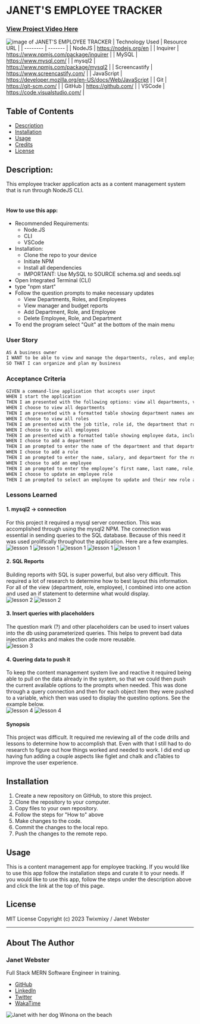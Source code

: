 # JANET'S EMPLOYEE TRACKER

### [View Project Video Here](https://drive.google.com/file/d/11VroiLqe0b5WRzCZsikd5bFBjEJsDMmF/view?usp=sharing "JANET'S EMPLOYEE TRACKER")<br />
![image of JANET'S EMPLOYEE TRACKER](assets/img/projectimage.png "image of JANET'S EMPLOYEE TRACKER")
| Technology Used    | Resource URL |
| --------  | ------- |
| NodeJS      | https://nodejs.org/en |
| Inquirer      | https://www.npmjs.com/package/inquirer |
| MySQL      | https://www.mysql.com/ |
| mysql2      | https://www.npmjs.com/package/mysql2 |
| Screencastify | https://www.screencastify.com/ |
| JavaScript | https://developer.mozilla.org/en-US/docs/Web/JavaScript |
| Git       | https://git-scm.com/ |
| GitHub     | https://github.com/ |
| VSCode    | https://code.visualstudio.com/ |

## Table of Contents

* [Description](#description)
* [Installation](#installation)
* [Usage](#usage)
* [Credits](#credits)
* [License](#license)

## Description:
This employee tracker application acts as a content management system that is run through NodeJS CLI.<br />
<br />

#### How to use this app:

* Recommended Requirements: 
  * Node.JS
  * CLI
  * VSCode 
* Installation:
  * Clone the repo to your device 
  * Initiate NPM 
  * Install all dependencies
  * IMPORTANT: Use MySQL to SOURCE schema.sql and seeds.sql
* Open Integrated Terminal (CLI) 
* type "npm start" 
* Follow the question prompts to make necessary updates
  * View Departments, Roles, and Employees
  * View manager and budget reports
  * Add Department, Role, and Employee
  * Delete Employee, Role, and Department
* To end the program select "Quit" at the bottom of the main menu

### User Story

```md
AS A business owner
I WANT to be able to view and manage the departments, roles, and employees in my company
SO THAT I can organize and plan my business
```

### Acceptance Criteria

```md
GIVEN a command-line application that accepts user input
WHEN I start the application
THEN I am presented with the following options: view all departments, view all roles, view all employees, add a department, add a role, add an employee, and update an employee role
WHEN I choose to view all departments
THEN I am presented with a formatted table showing department names and department ids
WHEN I choose to view all roles
THEN I am presented with the job title, role id, the department that role belongs to, and the salary for that role
WHEN I choose to view all employees
THEN I am presented with a formatted table showing employee data, including employee ids, first names, last names, job titles, departments, salaries, and managers that the employees report to
WHEN I choose to add a department
THEN I am prompted to enter the name of the department and that department is added to the database
WHEN I choose to add a role
THEN I am prompted to enter the name, salary, and department for the role and that role is added to the database
WHEN I choose to add an employee
THEN I am prompted to enter the employee’s first name, last name, role, and manager, and that employee is added to the database
WHEN I choose to update an employee role
THEN I am prompted to select an employee to update and their new role and this information is updated in the database 
```

### Lessons Learned

#### 1. mysql2 -> connection
For this project it required a mysql server connection. This was accomplished through using the mysql2 NPM. The connection was essential in sending queries to the SQL database. Because of this need it was used prolifically throughout the application. Here are a few examples.
<br />
![lesson 1](assets/img/lesson1.png)
![lesson 1](assets/img/lesson1b.png)
![lesson 1](assets/img/lesson1c.png)
![lesson 1](assets/img/lesson1d.png)
![lesson 1](assets/img/lesson1e.png)

#### 2. SQL Reports
Building reports with SQL is super powerful, but also very difficult. This required a lot of research to determine how to best layout this information. For all of the view (department, role, employee), I combined into one action and used an if statement to determine what would display.
<br />
![lesson 2](assets/img/lesson2.png)
![lesson 2](assets/img/lesson2b.png)

#### 3. Insert queries with placeholders
The question mark (?) and other placeholders can be used to insert values into the db using parameterized queries. This helps to prevent bad data injection attacks and makes the code more reusable.
<br />
![lesson 3](assets/img/lesson3.png)

#### 4. Quering data to push it
To keep the content management system live and reactive it required being able to pull on the data already in the system, so that we could then push the current available options to the prompts when needed. This was done through a query connection and then for each object item they were pushed to a variable, which then was used to display the questino options. See the example below.
<br />
![lesson 4](assets/img/lesson4.png)
![lesson 4](assets/img/lesson4b.png)

#### Synopsis
This project was difficult. It required me reviewing all of the code drills and lessons to determine how to accomplish that. Even with that I still had to do research to figure out how things worked and needed to work. I did end up having fun adding a couple aspects like figlet and chalk and cTables to improve the user experience.

## Installation

1. Create a new repository on GitHub, to store this project.
2. Clone the repository to your computer.
3. Copy files to your own repository.
4. Follow the steps for "How to" above
5. Make changes to the code.
6. Commit the changes to the local repo.
7. Push the changes to the remote repo.

## Usage

This is a content management app for employee tracking. If you would like to use this app follow the installation steps and curate it to your needs. If you would like to use this app, follow the steps under the description above and click the link at the top of this page.

## License

MIT License
Copyright (c) 2023 Twixmixy / Janet Webster

<hr />

## About The Author
### Janet Webster
Full Stack MERN Software Engineer in training.

- [GitHub](https://github.com/TwixmixyJanet/)
- [LinkedIn](https://www.linkedin.com/in/twixmixy/)
- [Twitter](https://twitter.com/Twixmixy)
- [WakaTime](https://wakatime.com/@Twixmixy)

![Janet with her dog Winona on the beach](https://avatars.githubusercontent.com/u/117195025?v=4)